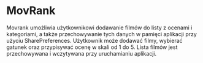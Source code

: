 # MovRank

Movrank umożliwia użytkownikowi dodawanie filmów do listy z ocenami i kategoriami, a także przechowywanie tych danych w pamięci aplikacji przy użyciu SharePreferences. 
Użytkownik może dodawać filmy, wybierać gatunek oraz przypisywać ocenę w skali od 1 do 5.
Lista filmów jest przechowywana i wczytywana przy uruchamianiu aplikacji.
